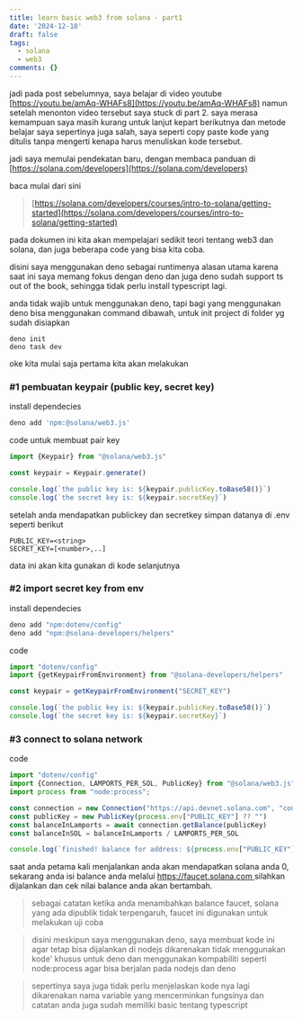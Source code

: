 ```yaml
---
title: learn basic web3 from solana - part1
date: '2024-12-18'
draft: false
tags:
  - solana
  - web3
comments: {}
---
```

jadi pada post sebelumnya, saya belajar di video youtube [https://youtu.be/amAq-WHAFs8](https://youtu.be/amAq-WHAFs8)  namun setelah menonton video tersebut saya stuck di part 2. saya merasa kemampuan saya masih kurang untuk lanjut kepart berikutnya dan metode belajar saya sepertinya juga salah, saya seperti copy paste kode yang ditulis tanpa mengerti kenapa harus menuliskan kode tersebut.

jadi saya memulai pendekatan baru, dengan membaca panduan di [https://solana.com/developers](https://solana.com/developers) 

baca mulai dari sini
> [https://solana.com/developers/courses/intro-to-solana/getting-started](https://solana.com/developers/courses/intro-to-solana/getting-started)

pada dokumen ini kita akan mempelajari sedikit teori tentang web3 dan solana, dan juga beberapa code yang bisa kita coba.

disini saya menggunakan deno sebagai runtimenya alasan utama karena saat ini saya memang fokus dengan deno dan juga deno sudah support ts out of the book, sehingga tidak perlu install typescript lagi.

anda tidak wajib untuk menggunakan deno, tapi bagi yang menggunakan deno bisa menggunakan command dibawah, untuk init project di folder yg sudah disiapkan
```
deno init
deno task dev
```

oke kita mulai saja pertama kita akan melakukan

### #1 pembuatan keypair (public key, secret key)
install dependecies
```bash
deno add 'npm:@solana/web3.js'
```

code untuk membuat pair key
```ts
import {Keypair} from "@solana/web3.js"

const keypair = Keypair.generate()

console.log(`the public key is: ${keypair.publicKey.toBase58()}`)
console.log(`the secret key is: ${keypair.secretKey}`)
```

setelah anda mendapatkan publickey dan secretkey simpan datanya di .env
seperti berikut
```
PUBLIC_KEY=<string>
SECRET_KEY=[<number>,..]
```
data ini akan kita gunakan di kode selanjutnya

### #2 import secret key from env

install dependecies
```bash
deno add "npm:dotenv/config"
deno add "npm:@solana-developers/helpers"
```

code
```ts
import "dotenv/config"
import {getKeypairFromEnvironment} from "@solana-developers/helpers"

const keypair = getKeypairFromEnvironment("SECRET_KEY")

console.log(`the public key is: ${keypair.publicKey.toBase58()}`)
console.log(`the secret key is: ${keypair.secretKey}`)
```

### #3 connect to solana network

code
```ts
import "dotenv/config"
import {Connection, LAMPORTS_PER_SOL, PublicKey} from "@solana/web3.js"
import process from "node:process";

const connection = new Connection("https://api.devnet.solana.com", "confirmed")
const publicKey = new PublicKey(process.env["PUBLIC_KEY"] ?? "")
const balanceInLamports = await connection.getBalance(publicKey)
const balanceInSOL = balanceInLamports / LAMPORTS_PER_SOL

console.log(`finished! balance for address: ${process.env["PUBLIC_KEY"]} is ${balanceInSOL}!`)
```

saat anda petama kali menjalankan anda akan mendapatkan solana anda 0, sekarang anda isi balance anda melalui [https://faucet.solana.com
](https://faucet.solana.com)
silahkan dijalankan dan cek nilai balance anda akan bertambah.

> sebagai catatan ketika anda menambahkan balance faucet, solana yang ada dipublik tidak terpengaruh, faucet ini digunakan untuk melakukan uji coba

> disini meskipun saya menggunakan deno, saya membuat kode ini agar tetap bisa dijalankan di nodejs dikarenakan tidak menggunakan kode' khusus untuk deno dan menggunakan kompabiliti seperti node:process agar bisa berjalan pada nodejs dan deno

> sepertinya saya juga tidak perlu menjelaskan kode nya lagi dikarenakan nama variable yang mencerminkan fungsinya dan catatan anda juga sudah memiliki basic tentang typescript 
